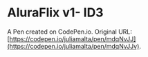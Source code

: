 # AluraFlix v1- ID3

A Pen created on CodePen.io. Original URL: [https://codepen.io/juliamalta/pen/mdqNvJJ](https://codepen.io/juliamalta/pen/mdqNvJJv).



